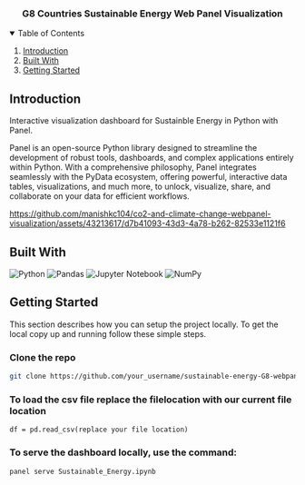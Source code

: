 <div align="center">
  <h3 align="center">G8 Countries Sustainable Energy Web Panel Visualization</h3>
</div>

<details open>
  <summary>Table of Contents</summary>
  <ol>
    <li>
      <a href="#introduction">Introduction</a>
    </li>
     <li>
      <a href="#built-with">Built With</a>
    </li>
    <li>
      <a href="#getting-started">Getting Started</a>
    </li>
  </ol>
</details>

## Introduction

Interactive visualization dashboard for Sustainble Energy in Python with Panel.

Panel is an open-source Python library designed to streamline the development of robust tools, dashboards, and complex applications entirely within Python. With a comprehensive philosophy, Panel integrates seamlessly with the PyData ecosystem, offering powerful, interactive data tables, visualizations, and much more, to unlock, visualize, share, and collaborate on your data for efficient workflows.

https://github.com/manishkc104/co2-and-climate-change-webpanel-visualization/assets/43213617/d7b41093-43d3-4a78-b262-82533e1121f6

## Built With

![Python](https://img.shields.io/badge/python-3670A0?style=for-the-badge&logo=python&logoColor=ffdd54)
![Pandas](https://img.shields.io/badge/pandas-%23150458.svg?style=for-the-badge&logo=pandas&logoColor=white)
![Jupyter Notebook](https://img.shields.io/badge/jupyter-%23FA0F00.svg?style=for-the-badge&logo=jupyter&logoColor=white)
![NumPy](https://img.shields.io/badge/numpy-%23013243.svg?style=for-the-badge&logo=numpy&logoColor=white)

## Getting Started

This section describes how you can setup the project locally. To get the local copy up and running follow these simple steps.

### Clone the repo

```sh
git clone https://github.com/your_username/sustainable-energy-G8-webpanel-visualization.git
```

### To load the csv file replace the filelocation with our current file location

```
df = pd.read_csv(replace your file location)
```

### To serve the dashboard locally, use the command:

```
panel serve Sustainable_Energy.ipynb
```

